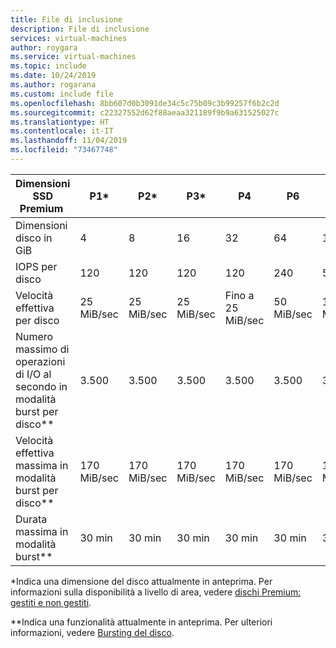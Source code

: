 ```yaml
---
title: File di inclusione
description: File di inclusione
services: virtual-machines
author: roygara
ms.service: virtual-machines
ms.topic: include
ms.date: 10/24/2019
ms.author: rogarana
ms.custom: include file
ms.openlocfilehash: 8bb607d0b3091de34c5c75b09c3b99257f6b2c2d
ms.sourcegitcommit: c22327552d62f88aeaa321189f9b9a631525027c
ms.translationtype: HT
ms.contentlocale: it-IT
ms.lasthandoff: 11/04/2019
ms.locfileid: "73467748"
---
```

| Dimensioni SSD Premium | P1* | P2* | P3* | P4 | P6 | P10 | P15 | P20 | P30 | P40 | P50 | P60 | P70 | P80 |
|-------------------|----|----|----|----|----|-----|-----|-----|-----|-----|-----|------|------|------|
| Dimensioni disco in GiB | 4 | 8 | 16 | 32 | 64 | 128 | 256 | 512 | 1\.024 | 2\.048 | 4\.096 | 8,192 | 16.384 | 32.767 |
| IOPS per disco | 120 | 120 | 120 | 120 | 240 | 500 | 1\.100 | 2\.300 | 5\.000 | 7\.500 | 7\.500 | 16.000 | 18.000 | 20.000 |
| Velocità effettiva per disco | 25 MiB/sec | 25 MiB/sec | 25 MiB/sec |Fino a 25 MiB/sec | 50 MiB/sec | 100 MiB/sec | 125 MiB/sec | 150 MiB/sec | 200 MiB/sec | 250 MiB/sec | 250 MiB/sec| 500 MiB/sec | 750 MiB/sec | 900 MiB/sec |
| Numero massimo di operazioni di I/O al secondo in modalità burst per disco** | 3\.500 | 3\.500 | 3\.500 | 3\.500 | 3\.500 | 3\.500 | 3\.500 | 3\.500 |
| Velocità effettiva massima in modalità burst per disco** | 170 MiB/sec | 170 MiB/sec | 170 MiB/sec | 170 MiB/sec | 170 MiB/sec | 170 MiB/sec | 170 MiB/sec | 170 MiB/sec |
| Durata massima in modalità burst** | 30 min  | 30 min  | 30 min  | 30 min  | 30 min  | 30 min  | 30 min  | 30 min  |

\*Indica una dimensione del disco attualmente in anteprima. Per informazioni sulla disponibilità a livello di area, vedere [dischi Premium: gestiti e non gestiti](https://docs.microsoft.com/azure/virtual-machines/linux/faq-for-disks#premium-disks-managed-and-unmanaged).

\**Indica una funzionalità attualmente in anteprima. Per ulteriori informazioni, vedere [Bursting del disco](https://docs.microsoft.com/azure/virtual-machines/linux/disk-bursting#regional-availability).
